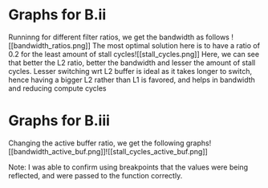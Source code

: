 # Graphs for B.ii
Runninng for different filter ratios, we get the bandwidth as follows
![[bandwidth_ratios.png]]
The most optimal solution here is to have a ratio of 0.2 for the least amount of stall cycles![[stall_cycles.png]]
Here, we can see that better the L2 ratio, better the bandwidth and lesser the amount of stall cycles.  Lesser switching wrt L2 buffer is ideal as it takes longer to switch, hence having a bigger L2 rather than L1 is favored, and helps in bandwidth and reducing compute cycles
# Graphs for B.iii
Changing the active buffer ratio, we get the following graphs![[bandwidth_active_buf.png]]![[stall_cycles_active_buf.png]]

Note: I was able to confirm using breakpoints that the values were being reflected, and were passed to the function correctly.